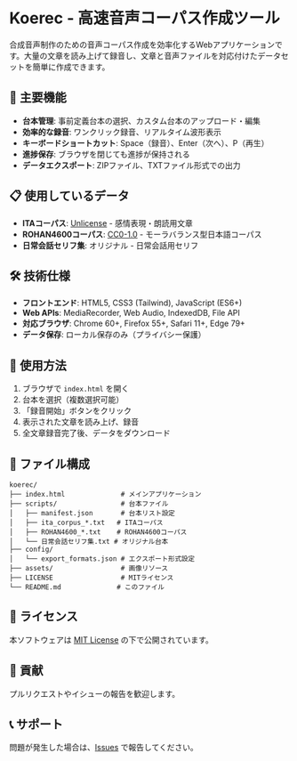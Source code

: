 # Koerec - 高速音声コーパス作成ツール

合成音声制作のための音声コーパス作成を効率化するWebアプリケーションです。大量の文章を読み上げて録音し、文章と音声ファイルを対応付けたデータセットを簡単に作成できます。

## 🚀 主要機能

- **台本管理**: 事前定義台本の選択、カスタム台本のアップロード・編集
- **効率的な録音**: ワンクリック録音、リアルタイム波形表示
- **キーボードショートカット**: Space（録音）、Enter（次へ）、P（再生）
- **進捗保存**: ブラウザを閉じても進捗が保持される
- **データエクスポート**: ZIPファイル、TXTファイル形式での出力

## 📋 使用しているデータ

- **ITAコーパス**: [Unlicense](https://github.com/mmorise/ita-corpus) - 感情表現・朗読用文章
- **ROHAN4600コーパス**: [CC0-1.0](https://github.com/mmorise/rohan4600) - モーラバランス型日本語コーパス
- **日常会話セリフ集**: オリジナル - 日常会話用セリフ

## 🛠️ 技術仕様

- **フロントエンド**: HTML5, CSS3 (Tailwind), JavaScript (ES6+)
- **Web APIs**: MediaRecorder, Web Audio, IndexedDB, File API
- **対応ブラウザ**: Chrome 60+, Firefox 55+, Safari 11+, Edge 79+
- **データ保存**: ローカル保存のみ（プライバシー保護）

## 🚀 使用方法

1. ブラウザで `index.html` を開く
2. 台本を選択（複数選択可能）
3. 「録音開始」ボタンをクリック
4. 表示された文章を読み上げ、録音
5. 全文章録音完了後、データをダウンロード

## 📁 ファイル構成

```
koerec/
├── index.html              # メインアプリケーション
├── scripts/                # 台本ファイル
│   ├── manifest.json       # 台本リスト設定
│   ├── ita_corpus_*.txt   # ITAコーパス
│   ├── ROHAN4600_*.txt    # ROHAN4600コーパス
│   └── 日常会話セリフ集.txt # オリジナル台本
├── config/
│   └── export_formats.json # エクスポート形式設定
├── assets/                 # 画像リソース
├── LICENSE                 # MITライセンス
└── README.md              # このファイル
```

## 📄 ライセンス

本ソフトウェアは [MIT License](LICENSE) の下で公開されています。

## 🤝 貢献

プルリクエストやイシューの報告を歓迎します。

## 📞 サポート

問題が発生した場合は、[Issues](https://github.com/your-username/koerec/issues) で報告してください。